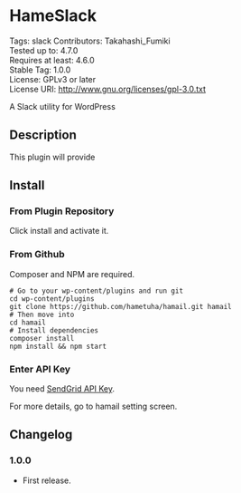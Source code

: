 # HameSlack

Tags: slack
Contributors: Takahashi_Fumiki  
Tested up to: 4.7.0  
Requires at least: 4.6.0  
Stable Tag: 1.0.0  
License: GPLv3 or later  
License URI: http://www.gnu.org/licenses/gpl-3.0.txt

A Slack utility for WordPress

## Description

This plugin will provide

## Install


### From Plugin Repository

Click install and activate it.

### From Github

Composer and NPM are required.

```
# Go to your wp-content/plugins and run git
cd wp-content/plugins
git clone https://github.com/hametuha/hamail.git hamail
# Then move into
cd hamail
# Install dependencies
composer install
npm install && npm start
```

### Enter API Key

You need [SendGrid API Key](https://sendgrid.com/docs/Classroom/Send/How_Emails_Are_Sent/api_keys.html).

For more details, go to hamail setting screen.

## Changelog

### 1.0.0

* First release.
